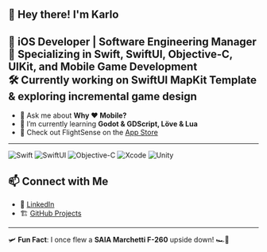 ## 👋 Hey there! I'm Karlo

<!--
**karlok/karlok** is a ✨ _special_ ✨ repository because its `README.md` (this file) appears on your GitHub profile.

Here are some ideas to get you started:

- 🔭 I’m currently working on ...
- 🌱 I’m currently learning ...
- 👯 I’m looking to collaborate on ...
- 🤔 I’m looking for help with ...
- 💬 Ask me about ...
- 📫 How to reach me: ...
- 😄 Pronouns: ...
- ⚡ Fun fact: ...
-->

🚀 **iOS Developer | Software Engineering Manager**  
🎯 Specializing in **Swift, SwiftUI, Objective-C, UIKit, and Mobile Game Development**  
🛠️ Currently working on **SwiftUI MapKit Template** & exploring **incremental game design**  
---
- 💬 Ask me about **Why ❤️ Mobile?**
- 🌱 I’m currently learning **Godot & GDScript, Löve & Lua**
- 🛫 Check out FlightSense on the [App Store](https://apps.apple.com/us/app/flightsense/id6736599349)
---
![Swift](https://img.shields.io/badge/Swift-FA7343?style=for-the-badge&logo=swift&logoColor=white)
![SwiftUI](https://img.shields.io/badge/SwiftUI-000000?style=for-the-badge&logo=swift&logoColor=white)
![Objective-C](https://img.shields.io/badge/Objective--C-1572B6?style=for-the-badge&logo=apple&logoColor=white)
![Xcode](https://img.shields.io/badge/Xcode-1575F9?style=for-the-badge&logo=xcode&logoColor=white)
![Unity](https://img.shields.io/badge/Unity-100000?style=for-the-badge&logo=unity&logoColor=white)

## 📫 Connect with Me
- 💼 [LinkedIn](https://www.linkedin.com/in/karlokilayko)
- 🏗 [GitHub Projects](https://github.com/karlok)
---
🛩️ **Fun Fact**: I once flew a **SAIA Marchetti F-260** upside down! 🏎️💨
